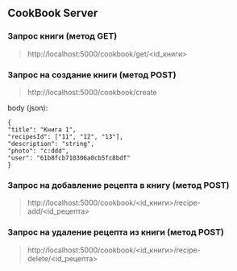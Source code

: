 ## CookBook Server

### Запрос книги (метод GET)
>http://localhost:5000/cookbook/get/<id_книги>

### Запрос на создание книги (метод POST)
>http://localhost:5000/cookbook/create

body (json):
```
{
"title": "Книга 1",
"recipesId": ["11", "12", "13"],
"description": "string",
"photo": "c:ddd",
"user": "61b8fcb710306a0cb5fc8bdf"
}
```
### Запрос на добавление рецепта в книгу (метод POST)
>http://localhost:5000/cookbook/<id_книги>/recipe-add/<id_рецепта>
### Запрос на удаление рецепта из книги (метод POST)
>http://localhost:5000/cookbook/<id_книги>/recipe-delete/<id_рецепта>
